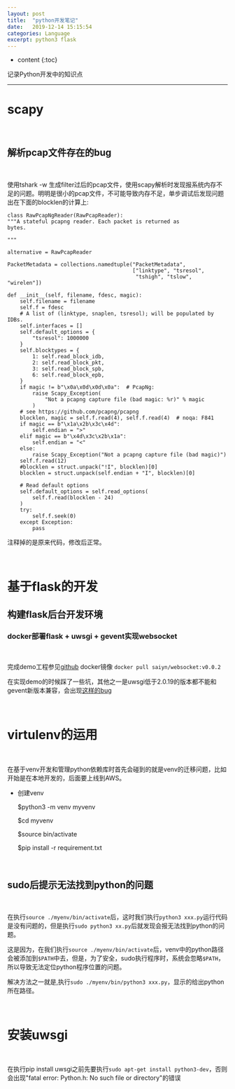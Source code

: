 ```yaml
---
layout: post
title:  "python开发笔记"
date:   2019-12-14 15:15:54
categories: Language
excerpt: python3 flask
---
```


* content
{:toc}

记录Python开发中的知识点

---

# scapy 

<br />

## 解析pcap文件存在的bug

<br />

使用tshark -w 生成filter过后的pcap文件，使用scapy解析时发现报系统内存不足的问题。明明是很小的pcap文件，不可能导致内存不足，单步调试后发现问题出在下面的blocklen的计算上:

    class RawPcapNgReader(RawPcapReader):
    """A stateful pcapng reader. Each packet is returned as
    bytes.

    """

    alternative = RawPcapReader

    PacketMetadata = collections.namedtuple("PacketMetadata",
                                            ["linktype", "tsresol",
                                             "tshigh", "tslow", "wirelen"])

    def __init__(self, filename, fdesc, magic):
        self.filename = filename
        self.f = fdesc
        # A list of (linktype, snaplen, tsresol); will be populated by IDBs.
        self.interfaces = []
        self.default_options = {
            "tsresol": 1000000
        }
        self.blocktypes = {
            1: self.read_block_idb,
            2: self.read_block_pkt,
            3: self.read_block_spb,
            6: self.read_block_epb,
        }
        if magic != b"\x0a\x0d\x0d\x0a":  # PcapNg:
            raise Scapy_Exception(
                "Not a pcapng capture file (bad magic: %r)" % magic
            )
        # see https://github.com/pcapng/pcapng
        blocklen, magic = self.f.read(4), self.f.read(4)  # noqa: F841
        if magic == b"\x1a\x2b\x3c\x4d":
            self.endian = ">"
        elif magic == b"\x4d\x3c\x2b\x1a":
            self.endian = "<"
        else:
            raise Scapy_Exception("Not a pcapng capture file (bad magic)")
        self.f.read(12)
        #blocklen = struct.unpack("!I", blocklen)[0]
        blocklen = struct.unpack(self.endian + "I", blocklen)[0]

        # Read default options
        self.default_options = self.read_options(
            self.f.read(blocklen - 24)
        )
        try:
            self.f.seek(0)
        except Exception:
            pass


注释掉的是原来代码，修改后正常。


<br />

# 基于flask的开发

## 构建flask后台开发环境

### docker部署flask + uwsgi + gevent实现websocket

<br />

完成demo工程参见[github](https://github.com/saiyn/websocket-test)
docker镜像 `docker pull saiyn/websocket:v0.0.2`

在实现demo的时候踩了一些坑，其他之一是uwsgi低于2.0.19的版本都不能和gevent新版本兼容，会出现[这样的bug](https://github.com/unbit/uwsgi/issues/2144)

<br />


# virtulenv的运用

<br />

在基于venv开发和管理python依赖库时首先会碰到的就是venv的迁移问题，比如开始是在本地开发的，后面要上线到AWS。

* 创建venv

    $python3 -m venv myvenv
    
    $cd myvenv
    
    $source bin/activate
    
    $pip install -r requirement.txt
    
<br /> 
  
## sudo后提示无法找到python的问题

<br />

在执行`source ./myenv/bin/activate`后，这时我们执行`python3 xxx.py`运行代码是没有问题的，但是执行`sudo python3 xx.py`后就发现会报无法找到python的问题。

这是因为，在我们执行`source ./myenv/bin/activate`后，venv中的python路径会被添加到`$PATH`中去，但是，为了安全，sudo执行程序时，系统会忽略`$PATH`，所以导致无法定位python程序位置的问题。

解决方法之一就是,执行`sudo ./myenv/bin/python3 xxx.py`，显示的给出python所在路径。




<br />

# 安装uwsgi

<br />

在执行pip install uwsgi之前先要执行`sudo apt-get install python3-dev`，否则会出现"fatal error: Python.h: No such file or directory"的错误





